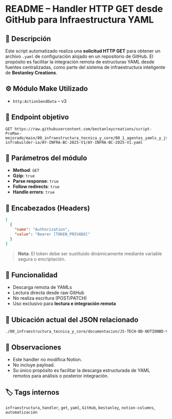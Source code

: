 # README – Handler HTTP GET desde GitHub para Infraestructura YAML

## 📌 Descripción
Este script automatizado realiza una **solicitud HTTP GET** para obtener un archivo `.yaml` de configuración alojado en un repositorio de GitHub. El propósito es facilitar la integración remota de estructuras YAML desde fuentes centralizadas, como parte del sistema de infraestructura inteligente de **Bestanley Creations**.

## ⚙️ Módulo Make Utilizado
- `http:ActionSendData` – v3

## 🔗 Endpoint objetivo
```http
GET https://raw.githubusercontent.com/bestanleycreations/script-ProMax-mejorado/main/00_infraestructura_tecnica_y_core/00_1_agentes_yamls_y_jsons/agente-infrabuilder-ia/AY-INFRA-BC-2025‑V1/AY‑INFRA‑BC‑2025‑V1.yaml
```

## 🧩 Parámetros del módulo
- **Method**: `GET`
- **Gzip**: `true`
- **Parse response**: `true`
- **Follow redirects**: `true`
- **Handle errors**: `true`

## 🔐 Encabezados (Headers)
```json
[
  {
    "name": "Authorization",
    "value": "Bearer [TOKEN_PRIVADO]"
  }
]
```

> **Nota**: El token debe ser sustituido dinámicamente mediante variable segura o encriptación.

## 🔄 Funcionalidad
- Descarga remota de YAMLs
- Lectura directa desde raw GitHub
- No realiza escritura (POST/PATCH)
- Uso exclusivo para **lectura e integración remota**

## 📁 Ubicación actual del JSON relacionado
```
./00_infraestructura_tecnica_y_core/documentacion/JS‑TECH‑BD‑NOTIONBD‑V1.json
```

## 📌 Observaciones
- Este handler no modifica Notion.
- No incluye payload.
- Su único propósito es facilitar la descarga estructurada de YAML remotos para análisis o posterior integración.

## 🏷 Tags internos
`infraestructura`, `handler`, `get`, `yaml`, `GitHub`, `bestanley`, `notion-columns`, `automatización`